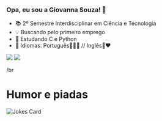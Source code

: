 ### Opa, eu sou a Giovanna Souza! 💖

- 📚 2º Semestre Interdisciplinar em Ciência e Tecnologia
- 💡 Buscando pelo primeiro emprego
- 🌱 Estudando C e Python
- 💬 Idiomas: Português💚💛💙 // Inglês💙❤️


<img src= "https://img.shields.io/badge/C-00599C?style=for-the-badge&logo=c&logoColor=white"> <img src= "https://img.shields.io/badge/Python-14354C?style=for-the-badge&logo=python&logoColor=white"/>


/br
# Humor e piadas
<!-- HTML -->
<img src="https://readme-jokes.vercel.app/api" alt="Jokes Card" />


